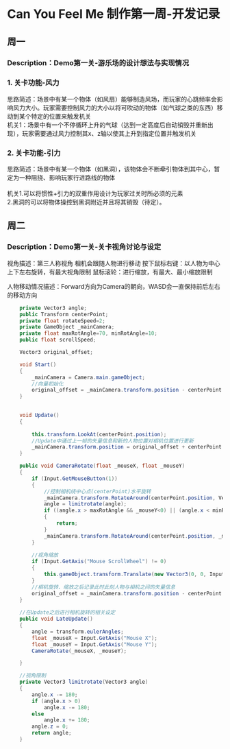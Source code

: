 # Can You Feel Me 制作第一周-开发记录

## 周一
### Description：Demo第一关-游乐场的设计想法与实现情况

### 1. 关卡功能-风力
思路简述：场景中有某一个物体（如风扇）能够制造风场，而玩家的心跳频率会影响风力大小。玩家需要控制风力的大小以将可吹动的物体（如气球之类的东西）移动到某个特定的位置来触发机关<br/>机关1：场景中有一个不停循环上升的气球（达到一定高度后自动销毁并重新出现），玩家需要通过风力控制其x、z轴以使其上升到指定位置并触发机关

### 2. 关卡功能-引力
 思路简述：场景中有某一个物体（如黑洞），该物体会不断牵引物体到其中心，暂定为一种阻挠、影响玩家行进路线的物体<br/><br/>机关1.可以将惯性+引力的双重作用设计为玩家过关时所必须的元素<br/> 2.黑洞的可以将物体操控到黑洞附近并且将其销毁（待定）。

## 周二
### Description：Demo第一关-关卡视角讨论与设定
视角描述：第三人称视角 相机会跟随人物进行移动 按下鼠标右键：以人物为中心上下左右旋转，有最大视角限制 鼠标滚轮：进行缩放，有最大、最小缩放限制 

人物移动情况描述：Forward方向为Camera的朝向，WASD会一直保持前后左右的移动方向 
```csharp
    private Vector3 angle;
    public Transform centerPoint;
    private float rotateSpeed=2;
    private GameObject _mainCamera;
    private float maxRotAngle=70, minRotAngle=10;
    public float scrollSpeed;

    Vector3 original_offset;

    void Start()
    {
        _mainCamera = Camera.main.gameObject;
        //向量初始化
        original_offset = _mainCamera.transform.position - centerPoint.position;
    }

  
    void Update()
    {
        
        this.transform.LookAt(centerPoint.position);
        //Update中通过上一帧的矢量信息和新的人物位置对相机位置进行更新
        _mainCamera.transform.position = original_offset + centerPoint.position;
    }

    public void CameraRotate(float _mouseX, float _mouseY)
    {       
        if (Input.GetMouseButton(1))
        {
            //控制相机绕中心点(centerPoint)水平旋转
            _mainCamera.transform.RotateAround(centerPoint.position, Vector3.up, _mouseX * rotateSpeed);
            angle = limitrotate(angle);
            if ((angle.x > maxRotAngle && _mouseY<0) || (angle.x < minRotAngle&&_mouseY > 0))
            {                
                return;
            }            
            _mainCamera.transform.RotateAround(centerPoint.position, _mainCamera.transform.right, _mouseY *-rotateSpeed);                          
        }
        
        //视角缩放
        if (Input.GetAxis("Mouse ScrollWheel") != 0)
        {
            this.gameObject.transform.Translate(new Vector3(0, 0, Input.GetAxis("Mouse ScrollWheel") * Time.deltaTime * scrollSpeed));
        }
        //相机旋转、缩放之后记录此时此刻人物与相机之间的矢量信息
        original_offset = _mainCamera.transform.position - centerPoint.position;
    }
   
    //在Update之后进行相机旋转的相关设定
    public void LateUpdate()
    {
        angle = transform.eulerAngles;
        float _mouseX = Input.GetAxis("Mouse X");
        float _mouseY = Input.GetAxis("Mouse Y");
        CameraRotate(_mouseX, _mouseY);

    }

    //视角限制
    private Vector3 limitrotate(Vector3 angle)
    {
        angle.x -= 180;
        if (angle.x > 0)
            angle.x -= 180;
        else
            angle.x += 180;
        angle.z = 0;
        return angle;
    }
```



